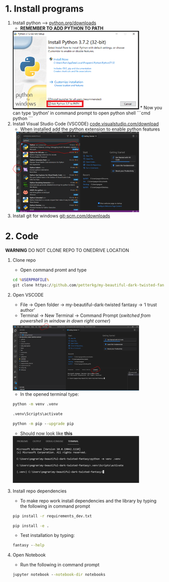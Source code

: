 # 1. Install programs

1. Install python --> [python.org/downloads](https://www.python.org/downloads/)
    * **REMEMBER TO ADD PYTHON TO PATH**
    <img src="img/python_path.png" alt="Screenshot" width="400"/>
    * Now you can type ‘python’ in command prompt to open python shell
    ```cmd
    python
    ```
2. Install Visual Studio Code (VSCODE) [code.visualstudio.com/download](https://code.visualstudio.com/download)
    * When installed add the python extension to enable python features
     <img src="img/vscode_extensions.png" alt="Screenshot" width="400"/>
3. Install git for windows [git-scm.com/downloads](https://git-scm.com/downloads)

# 2. Code
**WARNING** DO NOT CLONE REPO TO ONEDRIVE LOCATION

1. Clone repo
    * Open command promt and type
    ```cmd
    cd %USERPROFILE%
    git clone https://github.com/petterkg/my-beautiful-dark-twisted-fantasy.git
    ```
2. Open VSCODE
    * File -> Open folder -> my-beautiful-dark-twisted fantasy -> ‘I trust author’
    * Terminal -> New Terminal -> Command Prompt (_switched from powershell in window in down right corner_)
    <img src="img/open_terminal.png" alt="Screenshot" width="400"/>

    * In the opened terminal type:

    ```cmd
    python -m venv .venv
    ```
    ```cmd
    .venv\Scripts\activate
    ```
    ```cmd
    python -m pip --upgrade pip
    ```

    * Should now look like **this**
    <img src="img/venv_example.png" alt="Screenshot" width="400"/>
3. Install repo dependencies
    * To make repo work install dependencies and the library by typing the following in command prompt
    ```cmd
    pip install -r requirements_dev.txt
    ```
    ```cmd
    pip install -e .
    ```
    * Test installation by typing:
    ```cmd
    fantasy --help
    ```

4. Open Notebook
    * Run the following in command prompt
    ```cmd
    jupyter notebook --notebook-dir notebooks
    ```
